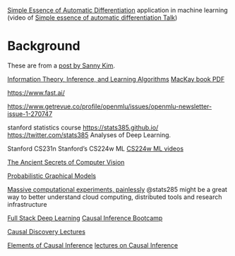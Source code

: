 [Simple Essence of Automatic Differentiation](http://delivery.acm.org/10.1145/3240000/3236765/icfp18main-p18-p.pdf) application in machine learning (video of [Simple essence of automatic differentiation Talk](https://www.youtube.com/watch?v=MmkNSsGAZhw&feature=youtu.be&__s=zqzmedcvejvhpuaznsfv))

# Background

These are from a [post by Sanny Kim](https://twitter.com/sannykimchi/status/1294285085672431618).

[Information Theory, Inference, and Learning Algorithms](https://www.youtube.com/playlist?list=PLruBu5BI5n4aFpG32iMbdWoRVAA-Vcso6) [MacKay book PDF](http://www.inference.org.uk/mackay/itila/book.html)

<https://www.fast.ai/>

<https://www.getrevue.co/profile/openmlu/issues/openmlu-newsletter-issue-1-270747>

stanford statistics course <https://stats385.github.io/> <https://twitter.com/stats385> Analyses of Deep Learning.

Stanford CS231n Stanford’s CS224w ML [CS224w ML videos](http://snap.stanford.edu/class/cs224w-videos-2019/)

[The Ancient Secrets of Computer Vision](https://www.youtube.com/playlist?list=PLjMXczUzEYcHvw5YYSU92WrY8IwhTuq7p)

[Probabilistic Graphical Models](https://www.youtube.com/watch?list=PLoZgVqqHOumTqxIhcdcpOAJOOimrRCGZn&time_continue=1&v=oqvdH_8lmCA&feature=emb_logo)

[Massive computational experiments, painlessly](https://www.researchgate.net/project/Massive-Computational-Experiments-Painlessly) @stats285 might be a great way to better understand cloud computing, distributed tools and research infrastructure

[Full Stack Deep Learning](https://course.fullstackdeeplearning.com/) [Causal Inference Bootcamp](https://www.youtube.com/c/ModUPowerfulConceptsinSocialScience/playlists)

[Causal Discovery Lectures](https://www.youtube.com/channel/UC722CmQVgcLtxt_jXr3RyWg/videos)

[Elements of Causal Inference](https://mitpress.mit.edu/books/elements-causal-inference) [lectures on Causal Inference](https://www.youtube.com/watch?time_continue=1&v=zvrcyqcN9Wo&feature=emb_logo)
